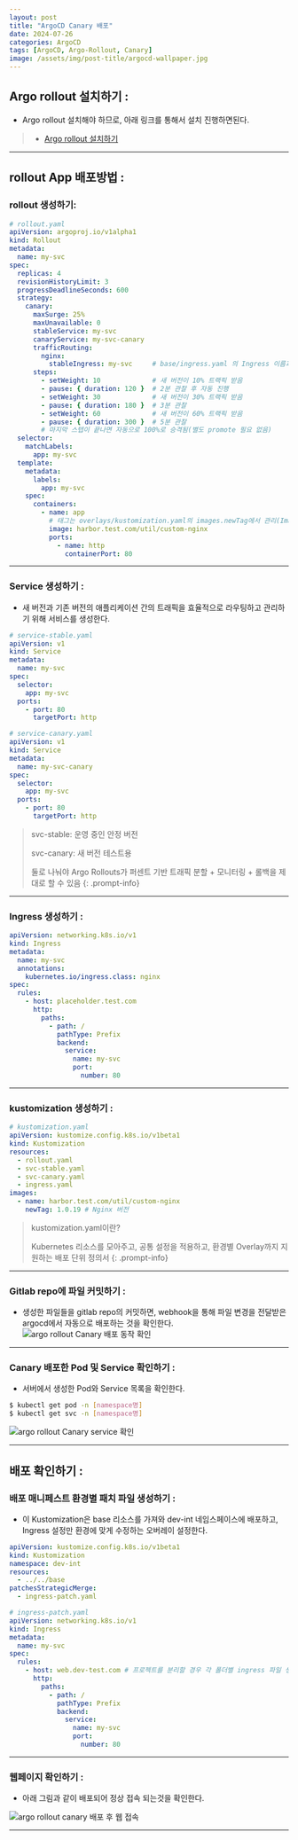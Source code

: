 ```yaml
---
layout: post
title: "ArgoCD Canary 배포"
date: 2024-07-26
categories: ArgoCD
tags: [ArgoCD, Argo-Rollout, Canary]
image: /assets/img/post-title/argocd-wallpaper.jpg
---
```


##  Argo rollout 설치하기 :
- Argo rollout 설치해야 하므로, 아래 링크를 통해서 설치 진행하면된다.
> * [Argo rollout 설치하기](https://hwangyoonjae.github.io/posts/ArgoCD-ArgoCD-Rollout/ "Argo rollout 설치하기")

* * *

## rollout App 배포방법 :
### rollout 생성하기:

```yaml
# rollout.yaml
apiVersion: argoproj.io/v1alpha1
kind: Rollout
metadata:
  name: my-svc
spec:
  replicas: 4
  revisionHistoryLimit: 3
  progressDeadlineSeconds: 600
  strategy:
    canary:
      maxSurge: 25%
      maxUnavailable: 0
      stableService: my-svc
      canaryService: my-svc-canary
      trafficRouting:
        nginx:
          stableIngress: my-svc     # base/ingress.yaml 의 Ingress 이름과 동일
      steps:
        - setWeight: 10             # 새 버전이 10% 트랙픽 받음
        - pause: { duration: 120 }  # 2분 관찰 후 자동 진행
        - setWeight: 30             # 새 버전이 30% 트랙픽 받음
        - pause: { duration: 180 }  # 3분 관찰
        - setWeight: 60             # 새 버전이 60% 트랙픽 받음
        - pause: { duration: 300 }  # 5분 관찰
        # 마지막 스텝이 끝나면 자동으로 100%로 승격됨(별도 promote 필요 없음)
  selector:
    matchLabels:
      app: my-svc
  template:
    metadata:
      labels:
        app: my-svc
    spec:
      containers:
        - name: app
          # 태그는 overlays/kustomization.yaml의 images.newTag에서 관리(Image Updater write-back)
          image: harbor.test.com/util/custom-nginx
          ports:
            - name: http
              containerPort: 80
```

* * *

### Service 생성하기 :
- 새 버전과 기존 버전의 애플리케이션 간의 트래픽을 효율적으로 라우팅하고 관리하기 위해 서비스를 생성한다.

```yaml
# service-stable.yaml
apiVersion: v1
kind: Service
metadata:
  name: my-svc
spec:
  selector:
    app: my-svc
  ports:
    - port: 80
      targetPort: http
```

```yaml
# service-canary.yaml
apiVersion: v1
kind: Service
metadata:
  name: my-svc-canary
spec:
  selector:
    app: my-svc
  ports:
    - port: 80
      targetPort: http
```

> svc-stable: 운영 중인 안정 버전
> 
> svc-canary: 새 버전 테스트용
> 
> 둘로 나눠야 Argo Rollouts가 퍼센트 기반 트래픽 분할 + 모니터링 + 롤백을 제대로 할 수 있음
{: .prompt-info}

* * *

### Ingress 생성하기 : 

```yaml
apiVersion: networking.k8s.io/v1
kind: Ingress
metadata:
  name: my-svc
  annotations:
    kubernetes.io/ingress.class: nginx
spec:
  rules:
    - host: placeholder.test.com
      http:
        paths:
          - path: /
            pathType: Prefix
            backend:
              service:
                name: my-svc
                port:
                  number: 80
```

* * *

### kustomization 생성하기 :

```yaml
# kustomization.yaml
apiVersion: kustomize.config.k8s.io/v1beta1
kind: Kustomization
resources:
  - rollout.yaml
  - svc-stable.yaml
  - svc-canary.yaml
  - ingress.yaml
images:
  - name: harbor.test.com/util/custom-nginx
    newTag: 1.0.19 # Nginx 버전
```

> kustomization.yaml이란?
> 
> Kubernetes 리소스를 모아주고, 공통 설정을 적용하고, 환경별 Overlay까지 지원하는 배포 단위 정의서
{: .prompt-info}

* * *

### Gitlab repo에 파일 커밋하기 :
- 생성한 파일들을 gitlab repo의 커밋하면, webhook을 통해 파일 변경을 전달받은 argocd에서 자동으로 배포하는 것을 확인한다.
![argo rollout Canary 배포 동작 확인](/assets/img/post/ArgoCD/argo%20rollout%20carany%20배포%20동작%20확인.png)

* * *

### Canary 배포한 Pod 및 Service 확인하기 :
- 서버에서 생성한 Pod와 Service 목록을 확인한다.

```bash
$ kubectl get pod -n [namespace명]
$ kubectl get svc -n [namespace명]
```
![argo rollout Canary service 확인](/assets/img/post/ArgoCD/argo%20rollout%20carany%20service%20확인.png)

* * *

## 배포 확인하기 :
### 배포 매니페스트 환경별 패치 파일 생성하기 :

- 이 Kustomization은 base 리소스를 가져와 dev-int 네임스페이스에 배포하고, Ingress 설정만 환경에 맞게 수정하는 오버레이 설정한다.

```yaml
apiVersion: kustomize.config.k8s.io/v1beta1
kind: Kustomization
namespace: dev-int
resources:
  - ../../base
patchesStrategicMerge:
  - ingress-patch.yaml
```

```yaml
# ingress-patch.yaml
apiVersion: networking.k8s.io/v1
kind: Ingress
metadata:
  name: my-svc
spec:
  rules:
    - host: web.dev-test.com # 프로젝트를 분리할 경우 각 폴더별 ingress 파일 생성하여 도메인 주소 변경 필요
      http:
        paths:
          - path: /
            pathType: Prefix
            backend:
              service:
                name: my-svc
                port:
                  number: 80
```

* * *

### 웹페이지 확인하기 :

- 아래 그림과 같이 배포되어 정상 접속 되는것을 확인한다.

![argo rollout canary 배포 후 웹 접속](/assets/img/post/ArgoCD/argo%20rollout%20canary%20배포%20후%20웹%20접속.png)

* * *